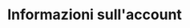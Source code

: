 ---
title: "Informazioni sull'account"
slug: customer
excerpt: Gestisci le tue informazioni personali e i parametri di sicurezza
sections: Per iniziare, Sicurezza, Utilizzo avanzato, Tool
order: 01
---